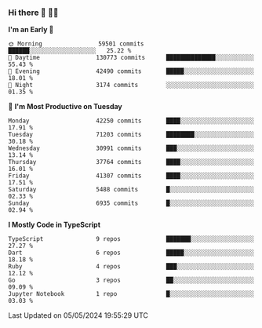 ### Hi there 👋 🧑‍💻



<!--START_SECTION:waka-->
**I'm an Early 🐤** 

```text
🌞 Morning                59501 commits       ██████░░░░░░░░░░░░░░░░░░░   25.22 % 
🌆 Daytime                130773 commits      ██████████████░░░░░░░░░░░   55.43 % 
🌃 Evening                42490 commits       █████░░░░░░░░░░░░░░░░░░░░   18.01 % 
🌙 Night                  3174 commits        ░░░░░░░░░░░░░░░░░░░░░░░░░   01.35 % 
```
📅 **I'm Most Productive on Tuesday** 

```text
Monday                   42250 commits       ████░░░░░░░░░░░░░░░░░░░░░   17.91 % 
Tuesday                  71203 commits       ████████░░░░░░░░░░░░░░░░░   30.18 % 
Wednesday                30991 commits       ███░░░░░░░░░░░░░░░░░░░░░░   13.14 % 
Thursday                 37764 commits       ████░░░░░░░░░░░░░░░░░░░░░   16.01 % 
Friday                   41307 commits       ████░░░░░░░░░░░░░░░░░░░░░   17.51 % 
Saturday                 5488 commits        █░░░░░░░░░░░░░░░░░░░░░░░░   02.33 % 
Sunday                   6935 commits        █░░░░░░░░░░░░░░░░░░░░░░░░   02.94 % 
```


**I Mostly Code in TypeScript** 

```text
TypeScript               9 repos             ███████░░░░░░░░░░░░░░░░░░   27.27 % 
Dart                     6 repos             █████░░░░░░░░░░░░░░░░░░░░   18.18 % 
Ruby                     4 repos             ███░░░░░░░░░░░░░░░░░░░░░░   12.12 % 
Go                       3 repos             ██░░░░░░░░░░░░░░░░░░░░░░░   09.09 % 
Jupyter Notebook         1 repo              █░░░░░░░░░░░░░░░░░░░░░░░░   03.03 % 
```




 Last Updated on 05/05/2024 19:55:29 UTC
<!--END_SECTION:waka-->



